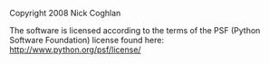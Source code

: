Copyright 2008 Nick Coghlan

The software is licensed according to the terms of the PSF (Python Software Foundation) license found here: http://www.python.org/psf/license/